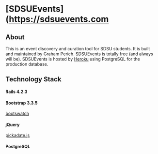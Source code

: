 # [SDSUEvents](https://sdsuevents.com
## About
This is an event discovery and curation tool for SDSU students. It is built and maintained by Graham Perich. SDSUEvents is totally free (and always will be). SDSUEvents is hosted by [Heroku](www.heroku.com) using PostgreSQL for the production database.
## Technology Stack
#### Rails 4.2.3
#### Bootstrap 3.3.5
[bootswatch](https://bootswatch.com/) 
#### jQuery
[pickadate.js](http://amsul.ca/pickadate.js/) 
#### PostgreSQL

